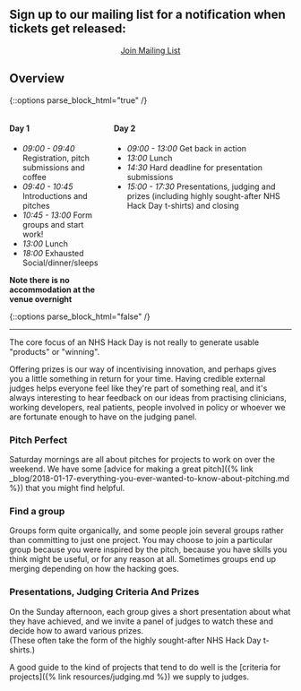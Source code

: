 ## Sign up to our mailing list for a notification when tickets get released:

<p style="text-align:center;width:100%;"><a href="/subscribe" target="_blank" class="btn btn-success">Join Mailing List</a></p>

## Overview

{::options parse_block_html="true" /}
<div class="columns"><div>

#### Day 1
- _09:00 - 09:40_ Registration, pitch submissions and coffee
- _09:40 - 10:45_ Introductions and pitches
- _10:45 - 13:00_ Form groups and start work!
- _13:00_         Lunch
- _18:00_         Exhausted Social/dinner/sleeps

**Note there is no accommodation at the venue overnight**

</div><div>

#### Day 2
- _09:00 - 13:00_ Get back in action
- _13:00_         Lunch
- _14:30_         Hard deadline for presentation submissions
- _15:00 - 17:30_ Presentations, judging and prizes (including highly sought-after NHS Hack Day t-shirts) and closing

</div></div>
{::options parse_block_html="false" /}

----

The core focus of an NHS Hack Day is not really to generate usable "products" or "winning".

Offering prizes is our way of incentivising innovation, and perhaps gives you a little something in return for your time. Having credible external judges helps everyone feel like they're part of something real, and it's always interesting to hear feedback on our ideas from practising clinicians, working developers, real patients, people involved in policy or whoever we are fortunate enough to have on the judging panel.

### Pitch Perfect
Saturday mornings are all about pitches for projects to work on over the weekend. We have some [advice for making a great pitch]({% link _blog/2018-01-17-everything-you-ever-wanted-to-know-about-pitching.md %}) that you might find helpful.

### Find a group
Groups form quite organically, and some people join several groups rather than committing to just one project. You may choose to join a particular group because you were inspired by the pitch, because you have skills you think might be useful, or for any reason at all. Sometimes groups end up merging depending on how the hacking goes.

### Presentations, Judging Criteria And Prizes
On the Sunday afternoon, each group gives a short presentation about what they have achieved, and we invite a panel of judges to watch these and decide how to award various prizes.  
(These often take the form of the highly sought-after NHS Hack Day t-shirts.)

A good guide to the kind of projects that tend to do well is the [criteria for projects]({% link resources/judging.md %}) we supply to judges.
